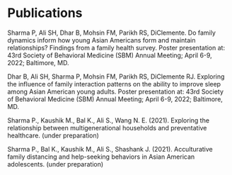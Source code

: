 # Publications

Sharma P, Ali SH, Dhar B, Mohsin FM, Parikh RS, DiClemente. Do family dynamics inform how young Asian Americans form and maintain relationships? Findings from a family health survey. Poster presentation at: 43rd Society of Behavioral Medicine (SBM) Annual Meeting; April 6-9, 2022; Baltimore, MD.
 
Dhar B, Ali SH, Sharma P, Mohsin FM, Parikh RS, DiClemente RJ. Exploring the influence of family interaction patterns on the ability to improve sleep among Asian American young adults. Poster presentation at: 43rd Society of Behavioral Medicine (SBM) Annual Meeting; April 6-9, 2022; Baltimore, MD.

Sharma P., Kaushik M., Bal K., Ali S., Wang N. E. (2021). Exploring the relationship between multigenerational households and preventative healthcare. (under preparation)
 								
Sharma P., Bal K., Kaushik M., Ali S., Shashank J. (2021). Acculturative family distancing and help-seeking behaviors in Asian American adolescents. (under preparation) 
